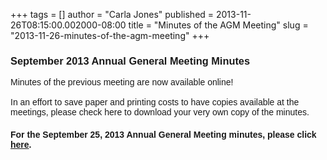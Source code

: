 +++
tags = []
author = "Carla Jones"
published = 2013-11-26T08:15:00.002000-08:00
title = "Minutes of the AGM Meeting"
slug = "2013-11-26-minutes-of-the-agm-meeting"
+++
### <span style="font-family: Verdana, sans-serif;">September 2013 Annual General Meeting Minutes</span>

  
<span style="font-family: Verdana, sans-serif;">Minutes of the previous
meeting are now available online!</span>  
<span style="font-family: Verdana, sans-serif;">  
</span><span style="font-family: Verdana, sans-serif;">In an effort to
save paper and printing costs to have copies available at the meetings,
please check here to download your very own copy of the
minutes. </span>  

#### <span style="font-family: Verdana, sans-serif;">For the September 25, 2013 Annual General Meeting minutes, please click [here](https://drive.google.com/file/d/0B6PS_PNOrbNDYTNIYVlxamNBdjA/edit?usp=sharing).</span>
